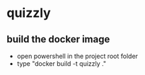 # quizzly
## build the docker image
- open powershell in the project root folder 
- type "docker build -t quizzly ."
